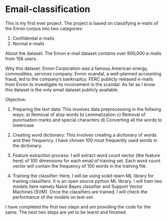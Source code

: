 # Email-classification

This is my first ever project.
The project is based on classifying e-mails of the Enron corpus into two catagories:
1. Confidential e-mails
2. Normal e-mails

About the dataset: 
The Enron e-mail dataset contains over 600,000 e-mails from 158 users.

Why this dataset:
Enron Corporation was a famous American energy, commodities, services company. Enron scandal, a well-planned accounting fraud, led to the company’s bankruptcy. FERC publicly released e-mails from Enron to investigate its involvement in the scandal.
As far as I know this dataset is the only email dataset publicly available.

Objective:
1. Preparing the text data:
   This involves data preprocessing in the follwing ways:
   a) Removal of stop words
   b) Lemmatization
   c) Removal of punctuation marks and special characters
   d) Converting all the words to lowercase
   
2. Creating word dictionary:
   This involves creating a dictionary of words and their frequency. I have chosen 100 most frequently used words in the 
   dictionary.
   
3. Feature extraction process:
   I will extract word count vector (the feature here) of 100 dimensions for each email of training
   set. Each word count vector will contain the frequency of 100 words in the training file.
   
4. Training the classifier:
   Here, I will be using scikit-learn ML library for training classifiers. It is an open source python ML library.
   I will train two models here namely Naive Bayes classifier and Support Vector Machines (SVM). 
   Once the classifiers are trained, I will check the performance of the models on test-set.
   
I have completed the first two steps and am providing the code for the same. The next two steps are yet to be learnt and finished.
